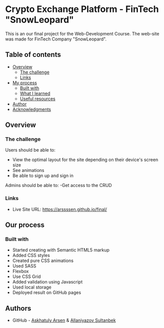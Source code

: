 # Crypto Exchange Platform - FinTech "SnowLeopard"

This is an our final project for the Web-Development Course. The web-site was made for FinTech Company "SnowLeopard".

## Table of contents

- [Overview](#overview)
  - [The challenge](#the-challenge)
  - [Links](#links)
- [My process](#my-process)
  - [Built with](#built-with)
  - [What I learned](#what-i-learned)
  - [Useful resources](#useful-resources)
- [Author](#author)
- [Acknowledgments](#acknowledgments)

## Overview

### The challenge

Users should be able to:

- View the optimal layout for the site depending on their device's screen size
- See animations 
- Be able to sign up and sign in

Admins should be able to:
-Get access to the CRUD

### Links

- Live Site URL: https://arssssen.github.io/final/

## Our process

### Built with

- Started creating with Semantic HTML5 markup
- Added CSS styles
- Created pure CSS animations
- Used SASS
- Flexbox
- Use CSS Grid
- Added validation using Javascript
- Used local storage
- Deployed result on GitHub pages


## Authors

- GitHub - [Askhatuly Arsen](https://github.com/arssssen) & [Allaniyazov Sultanbek](https://github.com/Sultanbek1)